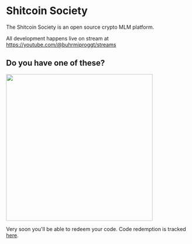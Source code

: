 # Shitcoin Society

The Shitcoin Society is an open source crypto MLM platform.

All development happens live on stream at https://youtube.com/@buhrmiproggt/streams

## Do you have one of these?

<img src="https://github.com/user-attachments/assets/2d148a06-cecb-4bb8-9fcf-984036535ba1" width="400">

Very soon you'll be able to redeem your code. Code redemption is tracked [here](https://github.com/shitcoinsociety/platform/issues/2).
